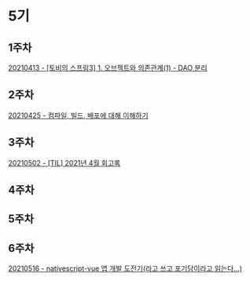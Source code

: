 # 5기

## 1주차

[20210413 - \[토비의 스프링3\] 1. 오브젝트와 의존관계(1) - DAO 분리](https://yuja-kong.tistory.com/entry/%ED%86%A0%EB%B9%84%EC%9D%98-%EC%8A%A4%ED%94%84%EB%A7%813-1-%EC%98%A4%EB%B8%8C%EC%A0%9D%ED%8A%B8%EC%99%80-%EC%9D%98%EC%A1%B4%EA%B4%80%EA%B3%84-1-DAO-%EB%B6%84%EB%A6%AC)

## 2주차
[20210425 - 컴파일, 빌드, 배포에 대해 이해하기](https://yuja-kong.tistory.com/entry/%EC%BB%B4%ED%8C%8C%EC%9D%BC-%EB%B9%8C%EB%93%9C-%EB%B0%B0%ED%8F%AC%EC%97%90-%EB%8C%80%ED%95%B4-%EC%9D%B4%ED%95%B4%ED%95%98%EA%B8%B0)

## 3주차
[20210502 - \[TIL\] 2021년 4월 회고록](https://yuja-kong.tistory.com/entry/TIL-2021%EB%85%84-4%EC%9B%94-%ED%9A%8C%EA%B3%A0%EB%A1%9D)

## 4주차

## 5주차

## 6주차
[20210516 - nativescript-vue 앱 개발 도전기\(라고 쓰고 포기담이라고 읽는다...\)](https://yuja-kong.tistory.com/entry/nativescript-vue-%EC%95%B1-%EA%B0%9C%EB%B0%9C-%EB%8F%84%EC%A0%84%EA%B8%B0%EB%9D%BC%EA%B3%A0-%EC%93%B0%EA%B3%A0-%ED%8F%AC%EA%B8%B0%EB%8B%B4%EC%9D%B4%EB%9D%BC%EA%B3%A0-%EC%9D%BD%EB%8A%94%EB%8B%A4)